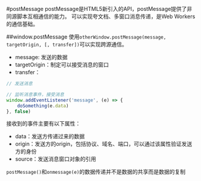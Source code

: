 #postMessage
postMessage是HTML5新引入的API，postMessage提供了非同源脚本互相通信的能力。
可以实现夸文档、多窗口消息传递，是Web Workers的通信基础。


##window.postMessage
使用`otherWindow.postMessage(message, targetOrigin, [, transfer])`可以实现跨源通信。
+ message: 发送的数据
+ targetOrigin：制定可以接受消息的窗口
+ transfer：

``` JavaScript
// 发送消息

// 监听消息事件，接受消息
window.addEventListener('message', (e) => {
    doSomething(e.data)
}, false)
```

接收到的事件主要有以下属性：
+ data：发送方传递过来的数据
+ origin：发送方的origin，包括协议、域名、端口，可以通过该属性验证发送方的身份
+ source：发送消息窗口对象的引用

`postMessage()`和`onmessage(e)`的数据传递并不是数据的共享而是数据的复制